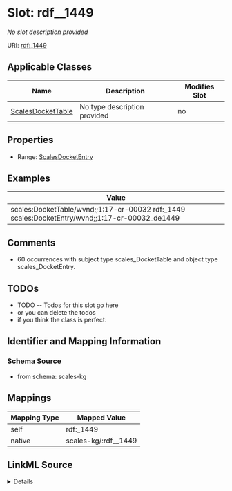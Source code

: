 

# Slot: rdf__1449


_No slot description provided_





URI: [rdf:_1449](http://www.w3.org/1999/02/22-rdf-syntax-ns#_1449)



<!-- no inheritance hierarchy -->





## Applicable Classes

| Name | Description | Modifies Slot |
| --- | --- | --- |
| [ScalesDocketTable](../classes/ScalesDocketTable.md) | No type description provided |  no  |







## Properties

* Range: [ScalesDocketEntry](../classes/ScalesDocketEntry.md)






## Examples

| Value |
| --- |
| scales:DocketTable/wvnd;;1:17-cr-00032 rdf:_1449 scales:DocketEntry/wvnd;;1:17-cr-00032_de1449 |

## Comments

* 60 occurrences with subject type scales_DocketTable and object type scales_DocketEntry.

## TODOs

* TODO -- Todos for this slot go here
* or you can delete the todos
* if you think the class is perfect.

## Identifier and Mapping Information







### Schema Source


* from schema: scales-kg




## Mappings

| Mapping Type | Mapped Value |
| ---  | ---  |
| self | rdf:_1449 |
| native | scales-kg/:rdf__1449 |




## LinkML Source

<details>
```yaml
name: rdf__1449
description: No slot description provided
todos:
- TODO -- Todos for this slot go here
- or you can delete the todos
- if you think the class is perfect.
comments:
- 60 occurrences with subject type scales_DocketTable and object type scales_DocketEntry.
examples:
- value: scales:DocketTable/wvnd;;1:17-cr-00032 rdf:_1449 scales:DocketEntry/wvnd;;1:17-cr-00032_de1449
from_schema: scales-kg
rank: 1000
slot_uri: rdf:_1449
alias: rdf__1449
domain_of:
- scales_DocketTable
range: scales_DocketEntry

```
</details>